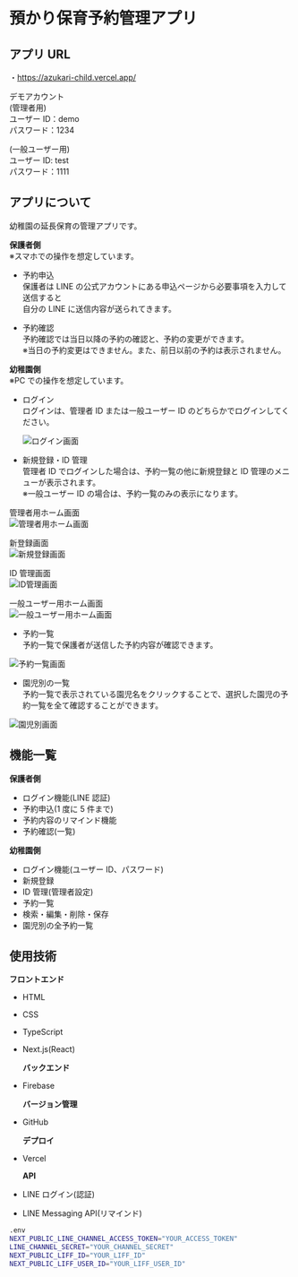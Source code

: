 # 預かり保育予約管理アプリ

## アプリ URL

・https://azukari-child.vercel.app/

デモアカウント  
(管理者用)  
ユーザー ID：demo  
パスワード：1234

(一般ユーザー用)  
ユーザー ID: test  
パスワード：1111

## アプリについて

幼稚園の延長保育の管理アプリです。

**保護者側**  
※スマホでの操作を想定しています。

- 予約申込  
  保護者は LINE の公式アカウントにある申込ページから必要事項を入力して送信すると  
  自分の LINE に送信内容が送られてきます。

- 予約確認  
  予約確認では当日以降の予約の確認と、予約の変更ができます。  
  ※当日の予約変更はできません。また、前日以前の予約は表示されません。

**幼稚園側**  
※PC での操作を想定しています。

- ログイン  
  ログインは、管理者 ID または一般ユーザー ID のどちらかでログインしてください。

  ![ログイン画面](https://github.com/user-attachments/assets/eb3c3472-1c64-4d18-92a4-16a58031a460)

- 新規登録・ID 管理  
  管理者 ID でログインした場合は、予約一覧の他に新規登録と ID 管理のメニューが表示されます。  
  ※一般ユーザー ID の場合は、予約一覧のみの表示になります。

管理者用ホーム画面  
![管理者用ホーム画面](https://github.com/user-attachments/assets/f8433360-9afe-48e3-b6fe-034fb1566b06)

新登録画面  
![新規登録画面](https://github.com/user-attachments/assets/8a2f851f-b352-4124-b128-c05089d4cacd)

ID 管理画面  
![ID管理画面](https://github.com/user-attachments/assets/d8dc7bb4-24c6-4b91-838f-f86de6507eab)

一般ユーザー用ホーム画面  
![一般ユーザー用ホーム画面](https://github.com/user-attachments/assets/570dba0b-2219-4954-b68d-6512d8748c34)

- 予約一覧  
  予約一覧で保護者が送信した予約内容が確認できます。

![予約一覧画面](https://github.com/user-attachments/assets/248ca74a-76ba-45c6-854c-9be22111bfec)

- 園児別の一覧  
  予約一覧で表示されている園児名をクリックすることで、選択した園児の予約一覧を全て確認することができます。

![園児別画面](https://github.com/user-attachments/assets/589f9d26-b273-4eaf-a67c-b1586683b17b)

## 機能一覧

**保護者側**

- ログイン機能(LINE 認証)
- 予約申込(1 度に 5 件まで)
- 予約内容のリマインド機能
- 予約確認(一覧)

**幼稚園側**

- ログイン機能(ユーザー ID、パスワード)
- 新規登録
- ID 管理(管理者設定)
- 予約一覧
- 検索・編集・削除・保存
- 園児別の全予約一覧

## 使用技術

**フロントエンド**

- HTML
- CSS
- TypeScript
- Next.js(React)

  **バックエンド**

- Firebase

  **バージョン管理**

- GitHub

  **デプロイ**

- Vercel

  **API**

- LINE ログイン(認証)
- LINE Messaging API(リマインド)

```bash
.env
NEXT_PUBLIC_LINE_CHANNEL_ACCESS_TOKEN="YOUR_ACCESS_TOKEN"
LINE_CHANNEL_SECRET="YOUR_CHANNEL_SECRET"
NEXT_PUBLIC_LIFF_ID="YOUR_LIFF_ID"
NEXT_PUBLIC_LIFF_USER_ID="YOUR_LIFF_USER_ID"
```
